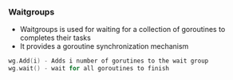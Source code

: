 ### Waitgroups
* Waitgroups is used for waiting for a collection of goroutines to completes their tasks 
* It provides a goroutine synchronization mechanism

```go
wg.Add(i) - Adds i number of gorutines to the wait group 
wg.wait() - wait for all goroutines to finish
```

